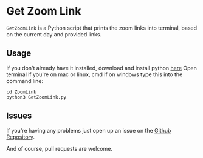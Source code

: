 # Get Zoom Link

`GetZoomLink` is a Python script that prints the zoom links into terminal, based on the current day and provided links.

## Usage

If you don't already have it installed,
download and install python [here](https://www.python.org/downloads/)
Open terminal if you're on mac or linux, cmd if on windows
type this into the command line:

    cd ZoomLink
    python3 GetZoomLink.py

## Issues

If you're having any problems just open up an issue on the [Github Repository](https://github.com/PopsicleTreehouse/GetZoomLink/issues).

And of course, pull requests are welcome.
